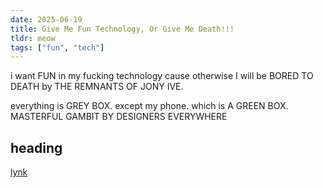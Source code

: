 ```yaml
---
date: 2025-06-19
title: Give Me Fun Technology, Or Give Me Death!!!
tldr: meow
tags: ["fun", "tech"]
---
```


i want FUN in my fucking technology cause otherwise I will be BORED TO DEATH by THE REMNANTS OF JONY IVE.

everything is GREY BOX. except my phone. which is A GREEN BOX. MASTERFUL GAMBIT BY DESIGNERS EVERYWHERE

## heading

[lynk](https://github.com/ivyturner/ivy.two)